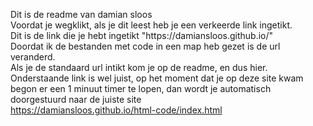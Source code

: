 
<html>
   <head>
      <title>informatica opdracht van damian sloos</title>
      <meta http-equiv = "refresh" content = "60; url = https://damiansloos.github.io/html-code/index.html " />
   </head>
   <body>
      <p>
        Dit is de readme van damian sloos <br>
        Voordat je wegklikt, als je dit leest heb je een verkeerde link ingetikt. <br>
        Dit is de link die je hebt ingetikt "https://damiansloos.github.io/" <br>
        Doordat ik de bestanden met code in een map heb gezet is de url veranderd. <br>
        Als je de standaard url intikt kom je op de readme, en dus hier. <br>
        Onderstaande link is wel juist, op het moment dat je op deze site kwam begon er een 1 minuut timer te lopen, dan wordt je automatisch doorgestuurd naar de juiste site <br>
        <a href="https://damiansloos.github.io/html-code/index.html" target ="_self">https://damiansloos.github.io/html-code/index.html</a>
      </p>
   </body>
</html>
